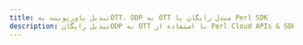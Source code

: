 ---title: تبدیل پاورپوینت بهOTT، ODP به OTT مبدل رایگان یا Perl SDKdescription: تبدیل رایگانODP به OTT با استفاده از Perl Cloud APIs & SDK. همچنین اسناد Microsoft PowerPoint را در Cloud ایجاد، ویرایش و رندر کنید.---
